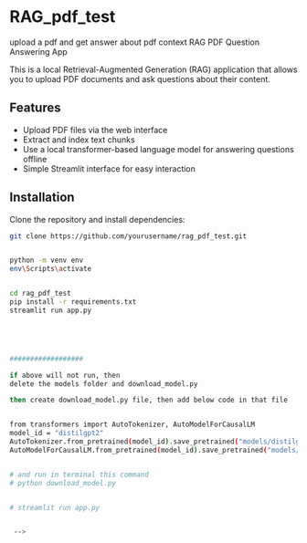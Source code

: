 # RAG_pdf_test
upload a pdf and get answer about pdf context
RAG PDF Question Answering App

This is a local Retrieval-Augmented Generation (RAG) application that allows you to upload PDF documents and ask questions about their content.

## Features

- Upload PDF files via the web interface
- Extract and index text chunks 
- Use a local transformer-based language model for answering questions offline
- Simple Streamlit interface for easy interaction

## Installation

Clone the repository and install dependencies:

```bash
git clone https://github.com/yourusername/rag_pdf_test.git


python -m venv env
env\Scripts\activate


cd rag_pdf_test
pip install -r requirements.txt
streamlit run app.py





##################

if above will not run, then
delete the models folder and download_model.py

then create download_model.py file, then add below code in that file


from transformers import AutoTokenizer, AutoModelForCausalLM
model_id = "distilgpt2"
AutoTokenizer.from_pretrained(model_id).save_pretrained("models/distilgpt2")
AutoModelForCausalLM.from_pretrained(model_id).save_pretrained("models/distilgpt2")


# and run in terminal this command
# python download_model.py


# streamlit run app.py


 -->

